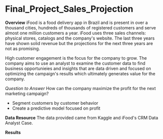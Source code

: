 # Final_Project_Sales_Projection

**Overview**
iFood is a food delivery app in Brazil and is present in over a thousand cities, hundreds of thousands of registered customers and serve almost one million customers a year. iFood uses three sales channels: physical stores, catalogs and the company's website. The last three years have shown solid revenue but the projections for the next three years are not as promising. 

High customer engagement is the focus for the company to grow. The company aims to use an analyst to examine the customer data to find business opportunieies and insights that are data driven and focused on optimizing the campaign's results which ultimately generates value for the company. 

*Question to Answer*
How can the company maximize the profit for the next marketing campaign?
- Segment customers by customer behavior
- Create a predictive model focused on profit

**Data Resource**
The data provided came from Kaggle and iFood's CRM Data Analyst Case. 

**Results**
